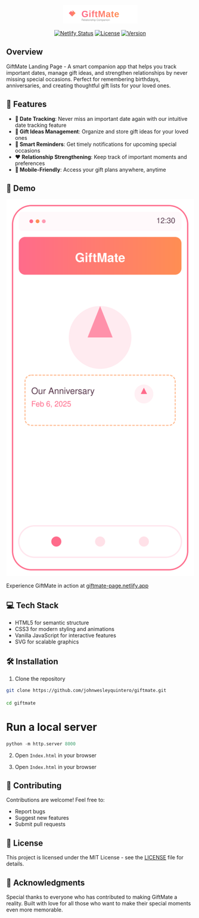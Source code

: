 <div align="center">
  <img src="assets/logo.svg" alt="GiftMate Logo" width="200" />

  [![Netlify Status](https://api.netlify.com/api/v1/badges/project-status/deploy-status)](https://giftmate-page.netlify.app)
  [![License](https://img.shields.io/badge/license-MIT-blue.svg)](LICENSE)
  [![Version](https://img.shields.io/badge/version-1.0.0-green.svg)]()
</div>

## Overview

GiftMate Landing Page - A smart companion app that helps you track important dates, manage gift ideas, and strengthen relationships by never missing special occasions. Perfect for remembering birthdays, anniversaries, and creating thoughtful gift lists for your loved ones.

## 🌟 Features

- **📅 Date Tracking**: Never miss an important date again with our intuitive date tracking feature
- **🎁 Gift Ideas Management**: Organize and store gift ideas for your loved ones
- **🔔 Smart Reminders**: Get timely notifications for upcoming special occasions
- **❤️ Relationship Strengthening**: Keep track of important moments and preferences
- **📱 Mobile-Friendly**: Access your gift plans anywhere, anytime

## 🚀 Demo

![GiftMate Preview](assets/preview.svg)

Experience GiftMate in action at [giftmate-page.netlify.app](https://giftmate-page.netlify.app)

## 💻 Tech Stack

- HTML5 for semantic structure
- CSS3 for modern styling and animations
- Vanilla JavaScript for interactive features
- SVG for scalable graphics

## 🛠️ Installation

1. Clone the repository
```bash
git clone https://github.com/johnwesleyquintero/giftmate.git

cd giftmate
```

# Run a local server
```python
python -m http.server 8000
```

2. Open `Index.html` in your browser


2. Open `Index.html` in your browser

## 🤝 Contributing

Contributions are welcome! Feel free to:
- Report bugs
- Suggest new features
- Submit pull requests

## 📝 License

This project is licensed under the MIT License - see the [LICENSE](LICENSE) file for details.

## 💖 Acknowledgments

Special thanks to everyone who has contributed to making GiftMate a reality. Built with love for all those who want to make their special moments even more memorable.



